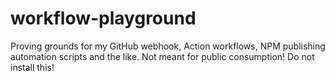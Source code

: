 # workflow-playground

Proving grounds for my GitHub webhook, Action workflows, NPM publishing automation scripts and the like. Not meant for public consumption! Do not install this!
